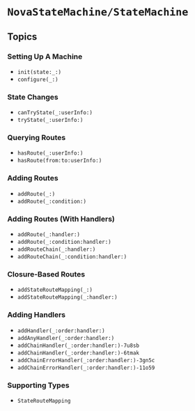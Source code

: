 # ``NovaStateMachine/StateMachine``

## Topics

### Setting Up A Machine
- ``init(state:_:)``
- ``configure(_:)``

### State Changes
- ``canTryState(_:userInfo:)``
- ``tryState(_:userInfo:)``

### Querying Routes
- ``hasRoute(_:userInfo:)``
- ``hasRoute(from:to:userInfo:)``

### Adding Routes
- ``addRoute(_:)``
- ``addRoute(_:condition:)``

### Adding Routes (With Handlers)
- ``addRoute(_:handler:)``
- ``addRoute(_:condition:handler:)``
- ``addRouteChain(_:handler:)``
- ``addRouteChain(_:condition:handler:)``

### Closure-Based Routes
- ``addStateRouteMapping(_:)``
- ``addStateRouteMapping(_:handler:)``

### Adding Handlers
- ``addHandler(_:order:handler:)``
- ``addAnyHandler(_:order:handler:)``
- ``addChainHandler(_:order:handler:)-7u8sb``
- ``addChainHandler(_:order:handler:)-6tmak``
- ``addChainErrorHandler(_:order:handler:)-3gn5c``
- ``addChainErrorHandler(_:order:handler:)-11o59``

### Supporting Types
- ``StateRouteMapping``
